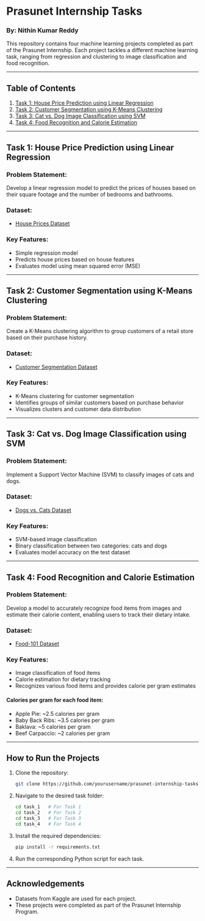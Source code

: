 # Prasunet Internship Tasks

### By: Nithin Kumar Reddy

This repository contains four machine learning projects completed as part of the Prasunet Internship. Each project tackles a different machine learning task, ranging from regression and clustering to image classification and food recognition.

---

## Table of Contents
1. [Task 1: House Price Prediction using Linear Regression](#task-1-house-price-prediction-using-linear-regression)
2. [Task 2: Customer Segmentation using K-Means Clustering](#task-2-customer-segmentation-using-k-means-clustering)
3. [Task 3: Cat vs. Dog Image Classification using SVM](#task-3-cat-vs-dog-image-classification-using-svm)
4. [Task 4: Food Recognition and Calorie Estimation](#task-4-food-recognition-and-calorie-estimation)

---

## Task 1: House Price Prediction using Linear Regression

### Problem Statement:
Develop a linear regression model to predict the prices of houses based on their square footage and the number of bedrooms and bathrooms.

### Dataset:
- [House Prices Dataset](https://www.kaggle.com/c/house-prices-advanced-regression-techniques/data)

### Key Features:
- Simple regression model
- Predicts house prices based on house features
- Evaluates model using mean squared error (MSE)

---

## Task 2: Customer Segmentation using K-Means Clustering

### Problem Statement:
Create a K-Means clustering algorithm to group customers of a retail store based on their purchase history.

### Dataset:
- [Customer Segmentation Dataset](https://www.kaggle.com/datasets/vjchoudhary7/customer-segmentation-tutorial-in-python)

### Key Features:
- K-Means clustering for customer segmentation
- Identifies groups of similar customers based on purchase behavior
- Visualizes clusters and customer data distribution

---

## Task 3: Cat vs. Dog Image Classification using SVM

### Problem Statement:
Implement a Support Vector Machine (SVM) to classify images of cats and dogs.

### Dataset:
- [Dogs vs. Cats Dataset](https://www.kaggle.com/c/dogs-vs-cats/data)

### Key Features:
- SVM-based image classification
- Binary classification between two categories: cats and dogs
- Evaluates model accuracy on the test dataset

---

## Task 4: Food Recognition and Calorie Estimation

### Problem Statement:
Develop a model to accurately recognize food items from images and estimate their calorie content, enabling users to track their dietary intake.

### Dataset:
- [Food-101 Dataset](https://www.kaggle.com/dansbecker/food-101)

### Key Features:
- Image classification of food items
- Calorie estimation for dietary tracking
- Recognizes various food items and provides calorie per gram estimates

#### Calories per gram for each food item:
- Apple Pie: ~2.5 calories per gram
- Baby Back Ribs: ~3.5 calories per gram
- Baklava: ~5 calories per gram
- Beef Carpaccio: ~2 calories per gram

---

## How to Run the Projects

1. Clone the repository:
    ```bash
    git clone https://github.com/yourusername/prasunet-internship-tasks.git
    ```

2. Navigate to the desired task folder:
    ```bash
    cd task_1   # For Task 1
    cd task_2   # For Task 2
    cd task_3   # For Task 3
    cd task_4   # For Task 4
    ```

3. Install the required dependencies:
    ```bash
    pip install -r requirements.txt
    ```

4. Run the corresponding Python script for each task.

---

## Acknowledgements
- Datasets from Kaggle are used for each project.
- These projects were completed as part of the Prasunet Internship Program.
